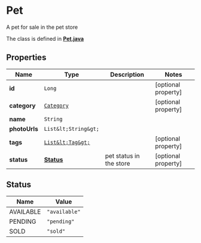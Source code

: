 

# Pet

A pet for sale in the pet store

The class is defined in **[Pet.java](../../src/main/java/org/openapitools/model/Pet.java)**

## Properties

Name | Type | Description | Notes
------------ | ------------- | ------------- | -------------
**id** | `Long` |  |  [optional property]
**category** | [`Category`](Category.md) |  |  [optional property]
**name** | `String` |  | 
**photoUrls** | `List&lt;String&gt;` |  | 
**tags** | [`List&lt;Tag&gt;`](Tag.md) |  |  [optional property]
**status** | [**Status**](#Status) | pet status in the store |  [optional property]






## Status

Name | Value
---- | -----
AVAILABLE | `"available"`
PENDING | `"pending"`
SOLD | `"sold"`


